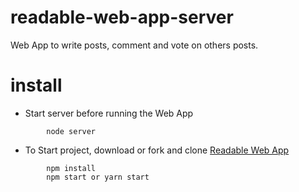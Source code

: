 # readable-web-app-server
Web App to write posts, comment and vote on others posts.

# install
- Start server before running the Web App
```
        node server
```
- To Start project, download or fork and clone [Readable Web App](https://github.com/anto004/readable-react-web-app)
```
        npm install
        npm start or yarn start
```
